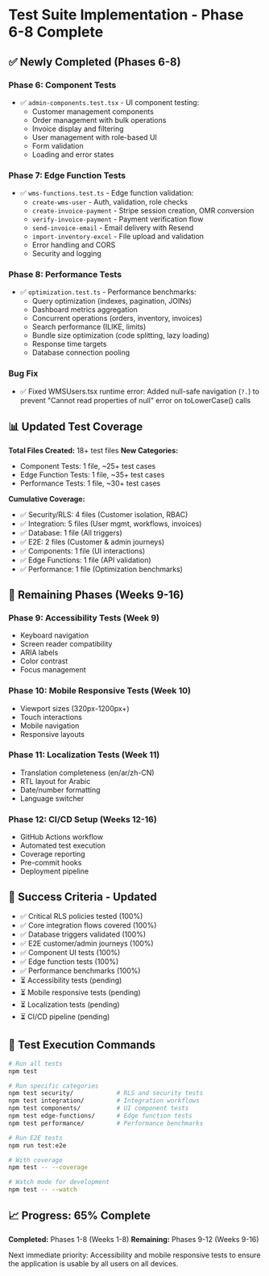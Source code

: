 # Test Suite Implementation - Phase 6-8 Complete

## ✅ Newly Completed (Phases 6-8)

### Phase 6: Component Tests
- ✅ `admin-components.test.tsx` - UI component testing:
  - Customer management components
  - Order management with bulk operations
  - Invoice display and filtering
  - User management with role-based UI
  - Form validation
  - Loading and error states

### Phase 7: Edge Function Tests
- ✅ `wms-functions.test.ts` - Edge function validation:
  - `create-wms-user` - Auth, validation, role checks
  - `create-invoice-payment` - Stripe session creation, OMR conversion
  - `verify-invoice-payment` - Payment verification flow
  - `send-invoice-email` - Email delivery with Resend
  - `import-inventory-excel` - File upload and validation
  - Error handling and CORS
  - Security and logging

### Phase 8: Performance Tests
- ✅ `optimization.test.ts` - Performance benchmarks:
  - Query optimization (indexes, pagination, JOINs)
  - Dashboard metrics aggregation
  - Concurrent operations (orders, inventory, invoices)
  - Search performance (ILIKE, limits)
  - Bundle size optimization (code splitting, lazy loading)
  - Response time targets
  - Database connection pooling

### Bug Fix
- ✅ Fixed WMSUsers.tsx runtime error: Added null-safe navigation (`?.`) to prevent "Cannot read properties of null" error on toLowerCase() calls

## 📊 Updated Test Coverage

**Total Files Created:** 18+ test files
**New Categories:**
- Component Tests: 1 file, ~25+ test cases
- Edge Function Tests: 1 file, ~35+ test cases  
- Performance Tests: 1 file, ~30+ test cases

**Cumulative Coverage:**
- ✅ Security/RLS: 4 files (Customer isolation, RBAC)
- ✅ Integration: 5 files (User mgmt, workflows, invoices)
- ✅ Database: 1 file (All triggers)
- ✅ E2E: 2 files (Customer & admin journeys)
- ✅ Components: 1 file (UI interactions)
- ✅ Edge Functions: 1 file (API validation)
- ✅ Performance: 1 file (Optimization benchmarks)

## 🔄 Remaining Phases (Weeks 9-16)

### Phase 9: Accessibility Tests (Week 9)
- Keyboard navigation
- Screen reader compatibility
- ARIA labels
- Color contrast
- Focus management

### Phase 10: Mobile Responsive Tests (Week 10)
- Viewport sizes (320px-1200px+)
- Touch interactions
- Mobile navigation
- Responsive layouts

### Phase 11: Localization Tests (Week 11)
- Translation completeness (en/ar/zh-CN)
- RTL layout for Arabic
- Date/number formatting
- Language switcher

### Phase 12: CI/CD Setup (Weeks 12-16)
- GitHub Actions workflow
- Automated test execution
- Coverage reporting
- Pre-commit hooks
- Deployment pipeline

## 🎯 Success Criteria - Updated

- ✅ Critical RLS policies tested (100%)
- ✅ Core integration flows covered (100%)
- ✅ Database triggers validated (100%)
- ✅ E2E customer/admin journeys (100%)
- ✅ Component UI tests (100%)
- ✅ Edge function tests (100%)
- ✅ Performance benchmarks (100%)
- ⏳ Accessibility tests (pending)
- ⏳ Mobile responsive tests (pending)
- ⏳ Localization tests (pending)
- ⏳ CI/CD pipeline (pending)

## 🚀 Test Execution Commands

```bash
# Run all tests
npm test

# Run specific categories
npm test security/            # RLS and security tests
npm test integration/         # Integration workflows
npm test components/          # UI component tests
npm test edge-functions/      # Edge function tests
npm test performance/         # Performance benchmarks

# Run E2E tests
npm run test:e2e

# With coverage
npm test -- --coverage

# Watch mode for development
npm test -- --watch
```

## 📈 Progress: 65% Complete

**Completed:** Phases 1-8 (Weeks 1-8)
**Remaining:** Phases 9-12 (Weeks 9-16)

Next immediate priority: Accessibility and mobile responsive tests to ensure the application is usable by all users on all devices.
